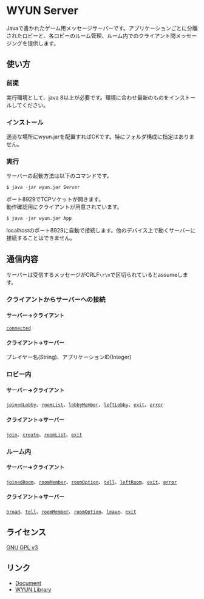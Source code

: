 # WYUN Server
Javaで書かれたゲーム用メッセージサーバーです。アプリケーションごとに分離されたロビーと、各ロビーのルーム管理、ルーム内でのクライアント間メッセージングを提供します。

## 使い方
### 前提
実行環境として、java 8以上が必要です。環境に合わせ最新のものをインストールしてください。
### インストール
適当な場所にwyun.jarを配置すればOKです。特にフォルダ構成に指定はありません。
### 実行
サーバーの起動方法は以下のコマンドです。
```terminal
$ java -jar wyun.jar Server
```
ポート8929でTCPソケットが開きます。  
動作確認用にクライアントが用意されています。
```terminal
$ java -jar wyun.jar App
```
localhostのポート8929に自動で接続します。他のデバイス上で動くサーバーに接続することはできません。
## 通信内容
サーバーは受信するメッセージがCRLF`\r\n`で区切られているとassumeします。  
### クライアントからサーバーへの接続
#### サーバー→クライアント
[`connected`](doc/connecting.md#%E6%8E%A5%E7%B6%9A%E7%A2%BA%E7%AB%8B%E5%BE%85%E3%81%A1%E7%8A%B6%E6%85%8B)
#### クライアント→サーバー
プレイヤー名(String)、アプリケーションID(Integer)
### ロビー内
#### サーバー→クライアント
[`joinedLobby`](doc/in_lobby.md#joinedLobby)、[`roomList`](doc/in_lobby.md#roomList)、[`lobbyMember`](doc/in_lobby.md#lobbyMember)、[`leftLobby`](doc/in_lobby.md#leftLobby)、[`exit`](doc/in_lobby.md#exit)、[`error`](doc/in_lobby.md#error)
#### クライアント→サーバー
[`join`](doc/in_lobby.md#join)、[`create`](doc/in_lobby.md#create)、[`roomList`](doc/in_lobby.md#roomList-1)、[`exit`](doc/in_lobby.md#exit-1)
### ルーム内
#### サーバー→クライアント
[`joinedRoom`](doc/in_room.md#joinedRoom)、[`roomMember`](doc/in_room.md#roomMember)、[`roomOption`](doc/in_room.md#roomOption)、[`tell`](doc/in_room.md#tell)、[`leftRoom`](doc/in_room.md#leftRoom)、[`exit`](doc/in_room.md#exit)、[`error`](doc/in_room.md#error)
#### クライアント→サーバー
[`broad`](doc/in_room.md#broad)、[`tell`](doc/in_room.md#tell-1)、[`roomMember`](doc/in_room.md#roomMember)、[`roomOption`](doc/in_room.md#roomOption)、[`leave`](doc/in_room.md#leave)、[`exit`](doc/in_room.md#exit-1)

## ライセンス
[GNU GPL v3](LICENSE)
## リンク
* [Document](doc/doument.md)
* [WYUN Library](https://github.com/ystt-lita/WYUN_Library)
